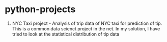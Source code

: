 # python-projects

1) NYC Taxi project - Analysis of trip data of NYC taxi for prediction of tip. This is a common data scienct project in the net. In my solution, I have tried to look at the statistical distribution of tip data
